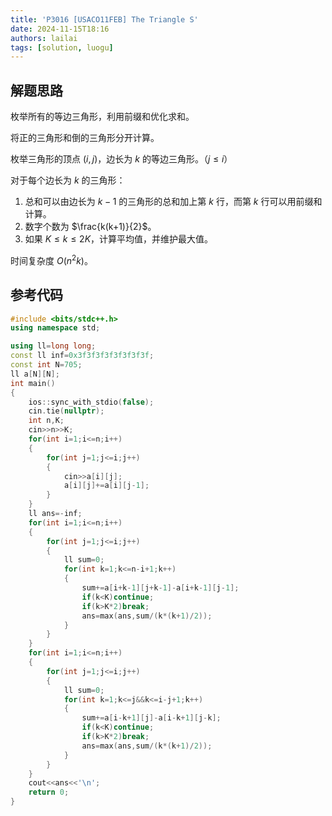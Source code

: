 ```yaml
---
title: 'P3016 [USACO11FEB] The Triangle S'
date: 2024-11-15T18:16
authors: lailai
tags: [solution, luogu]
---
```


<Solution pid="P3016" aid="jmgfm3f3" />

<!-- truncate -->

## 解题思路

枚举所有的等边三角形，利用前缀和优化求和。

将正的三角形和倒的三角形分开计算。

枚举三角形的顶点 $(i,j)$，边长为 $k$ 的等边三角形。（$j\le i$）

对于每个边长为 $k$ 的三角形：

1. 总和可以由边长为 $k-1$ 的三角形的总和加上第 $k$ 行，而第 $k$ 行可以用前缀和计算。
2. 数字个数为 $\frac{k(k+1)}{2}$。
3. 如果 $K\le k\le 2K$，计算平均值，并维护最大值。

时间复杂度 $O(n^2k)$。

## 参考代码

```cpp
#include <bits/stdc++.h>
using namespace std;

using ll=long long;
const ll inf=0x3f3f3f3f3f3f3f3f;
const int N=705;
ll a[N][N];
int main()
{
	ios::sync_with_stdio(false);
	cin.tie(nullptr);
	int n,K;
	cin>>n>>K;
	for(int i=1;i<=n;i++)
	{
		for(int j=1;j<=i;j++)
		{
			cin>>a[i][j];
			a[i][j]+=a[i][j-1];
		}
	}
	ll ans=-inf;
	for(int i=1;i<=n;i++)
	{
		for(int j=1;j<=i;j++)
		{
			ll sum=0;
			for(int k=1;k<=n-i+1;k++)
			{
				sum+=a[i+k-1][j+k-1]-a[i+k-1][j-1];
				if(k<K)continue;
				if(k>K*2)break;
				ans=max(ans,sum/(k*(k+1)/2));
			}
		}
	}
	for(int i=1;i<=n;i++)
	{
		for(int j=1;j<=i;j++)
		{
			ll sum=0;
			for(int k=1;k<=j&&k<=i-j+1;k++)
			{
				sum+=a[i-k+1][j]-a[i-k+1][j-k];
				if(k<K)continue;
				if(k>K*2)break;
				ans=max(ans,sum/(k*(k+1)/2));
			}
		}
	}
	cout<<ans<<'\n';
	return 0;
}
```
